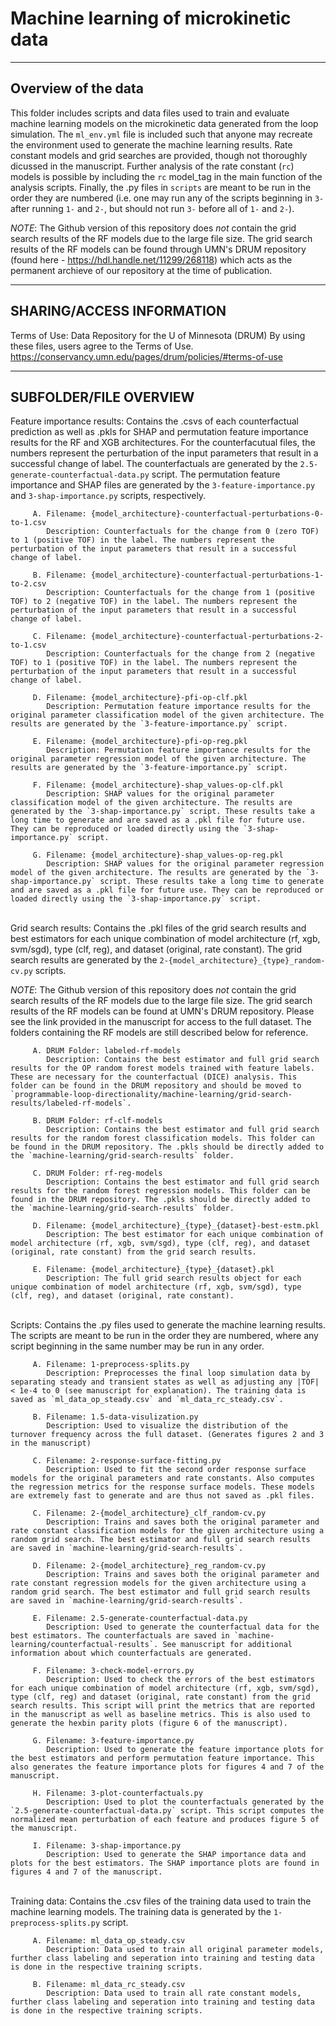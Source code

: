 # Machine learning of microkinetic data

--------------------

Overview of the data
--------------------

This folder includes scripts and data files used to train and evaluate machine learning models on the microkinetic data generated from the loop simulation. The `ml_env.yml` file is included such that anyone may recreate the environment used to generate the machine learning results. Rate constant models and grid searches are provided, though not thoroughly dicussed in the manuscript. Further analysis of the rate constant (`rc`) models is possible by including the `rc` model_tag in the main function of the analysis scripts. Finally, the .py files in `scripts` are meant to be run in the order they are numbered (i.e. one may run any of the scripts beginning in `3-` after running `1-` and `2-`, but should not run `3-` before all of `1-` and `2-`).

*NOTE*: The Github version of this repository does *not* contain the grid search results of the RF models due to the large file size. The grid search results of the RF models can be found through UMN's DRUM repository (found here - <https://hdl.handle.net/11299/268118>) which acts as the permanent archieve of our repository at the time of publication.


--------------------------

SHARING/ACCESS INFORMATION
--------------------------

Terms of Use: Data Repository for the U of Minnesota (DRUM) By using these files, users agree to the Terms of Use. <https://conservancy.umn.edu/pages/drum/policies/#terms-of-use>

---------------------

SUBFOLDER/FILE OVERVIEW
---------------------

   Feature importance results: Contains the .csvs of each counterfactual prediction as well as .pkls for SHAP and permutation feature importance results for the RF and XGB architectures. For the counterfacutual files, the numbers represent the perturbation of the input parameters that result in a successful change of label. The counterfactuals are generated by the `2.5-generate-counterfactual-data.py` script. The permutation feature importance and SHAP files are generated by the `3-feature-importance.py` and `3-shap-importance.py` scripts, respectively.

         A. Filename: {model_architecture}-counterfactual-perturbations-0-to-1.csv
            Description: Counterfactuals for the change from 0 (zero TOF) to 1 (positive TOF) in the label. The numbers represent the perturbation of the input parameters that result in a successful change of label.
         
         B. Filename: {model_architecture}-counterfactual-perturbations-1-to-2.csv
            Description: Counterfactuals for the change from 1 (positive TOF) to 2 (negative TOF) in the label. The numbers represent the perturbation of the input parameters that result in a successful change of label.

         C. Filename: {model_architecture}-counterfactual-perturbations-2-to-1.csv
            Description: Counterfactuals for the change from 2 (negative TOF) to 1 (positive TOF) in the label. The numbers represent the perturbation of the input parameters that result in a successful change of label.

         D. Filename: {model_architecture}-pfi-op-clf.pkl
            Description: Permutation feature importance results for the original parameter classification model of the given architecture. The results are generated by the `3-feature-importance.py` script.

         E. Filename: {model_architecture}-pfi-op-reg.pkl
            Description: Permutation feature importance results for the original parameter regression model of the given architecture. The results are generated by the `3-feature-importance.py` script.

         F. Filename: {model_architecture}-shap_values-op-clf.pkl
            Description: SHAP values for the original parameter classification model of the given architecture. The results are generated by the `3-shap-importance.py` script. These results take a long time to generate and are saved as a .pkl file for future use. They can be reproduced or loaded directly using the `3-shap-importance.py` script.

         G. Filename: {model_architecture}-shap_values-op-reg.pkl
            Description: SHAP values for the original parameter regression model of the given architecture. The results are generated by the `3-shap-importance.py` script. These results take a long time to generate and are saved as a .pkl file for future use. They can be reproduced or loaded directly using the `3-shap-importance.py` script.

   \
   Grid search results: Contains the .pkl files of the grid search results and best estimators for each unique combination of model architecture (rf, xgb, svm/sgd), type (clf, reg), and dataset (original, rate constant). The grid search results are generated by the `2-{model_architecture}_{type}_random-cv.py` scripts.

   *NOTE*: The Github version of this repository does *not* contain the grid search results of the RF models due to the large file size. The grid search results of the RF models can be found at UMN's DRUM repository. Please see the link provided in the manuscript for access to the full dataset. The folders containing the RF models are still described below for reference.

         A. DRUM Folder: labeled-rf-models
            Description: Contains the best estimator and full grid search results for the OP random forest models trained with feature labels. These are necessary for the counterfactual (DICE) analysis. This folder can be found in the DRUM repository and should be moved to `programmable-loop-directionality/machine-learning/grid-search-results/labeled-rf-models`.

         B. DRUM Folder: rf-clf-models
            Description: Contains the best estimator and full grid search results for the random forest classification models. This folder can be found in the DRUM repository. The .pkls should be directly added to the `machine-learning/grid-search-results` folder.

         C. DRUM Folder: rf-reg-models
            Description: Contains the best estimator and full grid search results for the random forest regression models. This folder can be found in the DRUM repository. The .pkls should be directly added to the `machine-learning/grid-search-results` folder.

         D. Filename: {model_architecture}_{type}_{dataset}-best-estm.pkl
            Description: The best estimator for each unique combination of model architecture (rf, xgb, svm/sgd), type (clf, reg), and dataset (original, rate constant) from the grid search results.

         E. Filename: {model_architecture}_{type}_{dataset}.pkl
            Description: The full grid search results object for each unique combination of model architecture (rf, xgb, svm/sgd), type (clf, reg), and dataset (original, rate constant).
   \
   Scripts: Contains the .py files used to generate the machine learning results. The scripts are meant to be run in the order they are numbered, where any script beginning in the same number may be run in any order.

         A. Filename: 1-preprocess-splits.py
            Description: Preprocesses the final loop simulation data by separating steady and transient states as well as adjusting any |TOF| < 1e-4 to 0 (see manuscript for explanation). The training data is saved as `ml_data_op_steady.csv` and `ml_data_rc_steady.csv`.

         B. Filename: 1.5-data-visulization.py
            Description: Used to visualize the distribution of the turnover frequency across the full dataset. (Generates figures 2 and 3 in the manuscript)

         C. Filename: 2-response-surface-fitting.py
            Description: Used to fit the second order response surface models for the original parameters and rate constants. Also computes the regression metrics for the response surface models. These models are extremely fast to generate and are thus not saved as .pkl files.

         C. Filename: 2-{model_architecture}_clf_random-cv.py
            Description: Trains and saves both the original parameter and rate constant classification models for the given architecture using a random grid search. The best estimator and full grid search results are saved in `machine-learning/grid-search-results`.

         D. Filename: 2-{model_architecture}_reg_random-cv.py
            Description: Trains and saves both the original parameter and rate constant regression models for the given architecture using a random grid search. The best estimator and full grid search results are saved in `machine-learning/grid-search-results`.

         E. Filename: 2.5-generate-counterfactual-data.py
            Description: Used to generate the counterfactual data for the best estimators. The counterfactuals are saved in `machine-learning/counterfactual-results`. See manuscript for additional information about which counterfactuals are generated.

         F. Filename: 3-check-model-errors.py
            Description: Used to check the errors of the best estimators for each unique combination of model architecture (rf, xgb, svm/sgd), type (clf, reg) and dataset (original, rate constant) from the grid search results. This script will print the metrics that are reported in the manuscript as well as baseline metrics. This is also used to generate the hexbin parity plots (figure 6 of the manuscript).
         
         G. Filename: 3-feature-importance.py
            Description: Used to generate the feature importance plots for the best estimators and perform permutation feature importance. This also generates the feature importance plots for figures 4 and 7 of the manuscript.
         
         H. Filename: 3-plot-counterfactuals.py
            Description: Used to plot the counterfactuals generated by the `2.5-generate-counterfactual-data.py` script. This script computes the normalized mean perturbation of each feature and produces figure 5 of the manuscript.

         I. Filename: 3-shap-importance.py
            Description: Used to generate the SHAP importance data and plots for the best estimators. The SHAP importance plots are found in figures 4 and 7 of the manuscript.

   \
   Training data: Contains the .csv files of the training data used to train the machine learning models. The training data is generated by the `1-preprocess-splits.py` script.

         A. Filename: ml_data_op_steady.csv
            Description: Data used to train all original parameter models, further class labeling and seperation into training and testing data is done in the respective training scripts.
         
         B. Filename: ml_data_rc_steady.csv
            Description: Data used to train all rate constant models, further class labeling and seperation into training and testing data is done in the respective training scripts.
